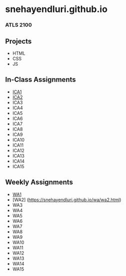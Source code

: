 # snehayendluri.github.io
### ATLS 2100

## Projects

- HTML
- CSS
- JS

## In-Class Assignments
- [ICA1](https://drive.google.com/file/d/1PUBisxotpbDWGiGvWXvX--efXUe9oAc8/view?usp=share_link)
- [ICA2](https://drive.google.com/file/d/19zcXXgwgbLR2u0Ru7-VEvpbGH8kEPdj4/view?usp=share_link)
- ICA3
- ICA4
- ICA5
- ICA6
- ICA7
- ICA8
- ICA9
- ICA10
- ICA11
- ICA12
- ICA13
- ICA14
- ICA15

## Weekly Assignments

- [WA1](https://snehayendluri.github.io/wa/wa1.html)
- [WA2] (https://snehayendluri.github.io/wa/wa2.html)
- WA3
- WA4
- WA5
- WA6
- WA7
- WA8
- WA9
- WA10
- WA11
- WA12
- WA13
- WA14
- WA15
